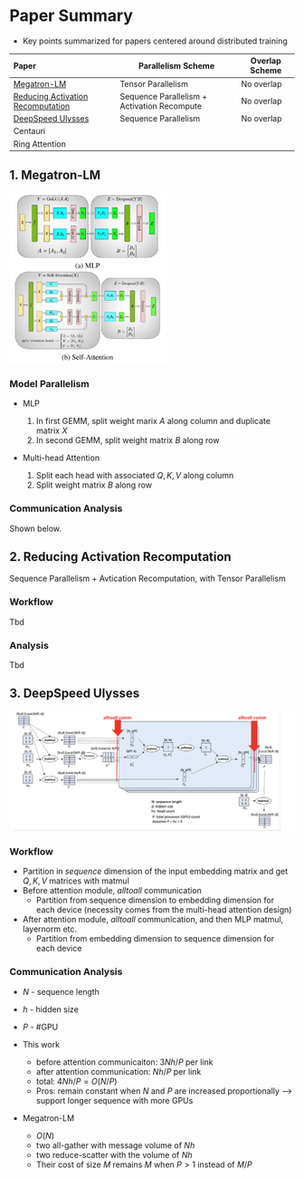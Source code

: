 # Paper Summary

- Key points summarized for papers centered around distributed training

| Paper                                        | Parallelism Scheme                          | Overlap Scheme |
| :------------------------------------------- | ------------------------------------------- | -------------- |
| [Megatron-LM](#megatron)                     | Tensor Parallelism                          | No overlap     |
| [Reducing Activation Recomputation](#reduce) | Sequence Parallelism + Activation Recompute | No overlap     |
| [DeepSpeed Ulysses](#deepspeed)              | Sequence Parallelism                        | No overlap     |
| Centauri                                     |                                             |                |
| Ring Attention                               |                                             |                |

## 1. Megatron-LM<a name="megatron"></a>

<img src="../figs/megtron-lm-design.png" alt="60" style="zoom:30%;" />

### Model Parallelism

- MLP
  1. In first GEMM, split weight marix $A$ along column and duplicate matrix $X$
  2. In second GEMM, split weight matrix $B$ along row

- Multi-head Attention
  1. Split each head with associated $Q, K, V$ along column
  2. Split weight matrix $B$ along row



### Communication Analysis

Shown below.



## 2. Reducing Activation Recomputation<a name="reduce"></a>

Sequence Parallelism + Avtication Recomputation, with Tensor Parallelism

### Workflow

Tbd

### Analysis

Tbd

## 3. DeepSpeed Ulysses<a name="deepspeed"></a>

![DeepSpeed Ulysses Design](../figs/deepspeed-ulysses-design.png)

### Workflow

- Partition in _sequence_ dimension of the input embedding matrix and get $Q, K , V$ matrices with matmul
- Before attention module, _alltoall_ communication
  - Partition from sequence dimension to embedding dimension for each device (necessity comes from the multi-head attention design)
- After attention module, _alltoall_ communication, and then MLP matmul, layernorm etc.
  - Partition from embedding dimension to sequence dimension for each device 

### Communication Analysis

- $N$ - sequence length

- $h$ - hidden size
- $P$ - #GPU

- This work
  - before attention communicaiton: $3Nh/P$ per link
  - after attention communication: $Nh/P$ per link
  - total: $4Nh/P = O(N/P)$
  - Pros: remain constant when $N$ and $P$ are increased proportionally --> support longer sequence with more GPUs

- Megatron-LM
  - $O(N)$
  - two all-gather with message volume of $Nh$
  - two reduce-scatter with the volume of $Nh$
  - Their cost of size $M$ remains $M$ when $P > 1$ instead of $M/P$

